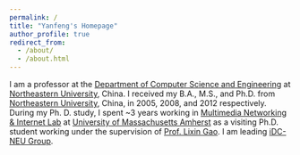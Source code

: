 ```yaml
---
permalink: /
title: "Yanfeng's Homepage"
author_profile: true
redirect_from: 
  - /about/
  - /about.html
---
```


I am a professor at the [Department of Computer Science and Engineering](http://www.cse.neu.edu.cn/) at [Northeastern University](https://neu.edu.cn/), China. I received my B.A., M.S., and Ph.D. from [Northeastern University](https://neu.edu.cn/), China, in 2005, 2008, and 2012 respectively. During my Ph. D. study, I spent ~3 years working in [Multimedia Networking & Internet Lab](http://rio.ecs.umass.edu/) at [University of Massachusetts Amherst](https://www.umass.edu/) as a visiting Ph.D. student working under the supervision of [Prof. Lixin Gao](https://infosec.cs.umass.edu/person/gao-lixin). I am leading [iDC-NEU Group](https://idc-neu.github.io).
